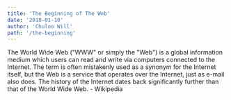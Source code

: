 ```yaml
---
title: 'The Beginning of The Web'
date: '2018-01-10'
author: 'Chuloo Will'
path: '/the-beginning'
---
```


The World Wide Web ("WWW" or simply the "Web") is a global information medium which users can read and write via computers connected to the Internet. The term is often mistakenly used as a synonym for the Internet itself, but the Web is a service that operates over the Internet, just as e-mail also does. The history of the Internet dates back significantly further than that of the World Wide Web. - Wikipedia
